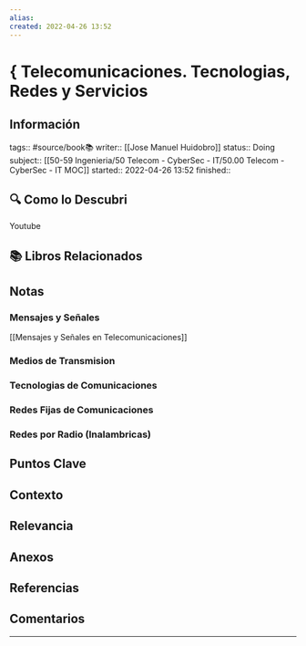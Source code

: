 ```yaml
---
alias: 
created: 2022-04-26 13:52
---
```

# { Telecomunicaciones. Tecnologias, Redes y Servicios
## Información
tags:: #source/book📚 
writer:: [[Jose Manuel Huidobro]]
status:: Doing
subject:: [[50-59 Ingenieria/50 Telecom - CyberSec - IT/50.00 Telecom - CyberSec - IT MOC]]
started:: 2022-04-26 13:52
finished::

## 🔍 Como lo Descubri
Youtube

## 📚 Libros Relacionados

## Notas
### Mensajes y Señales
[[Mensajes y Señales en Telecomunicaciones]]
### Medios de Transmision
### Tecnologias de Comunicaciones
### Redes Fijas de Comunicaciones
### Redes por Radio (Inalambricas)

## Puntos Clave

## Contexto

## Relevancia

## Anexos

## Referencias

## Comentarios
___

